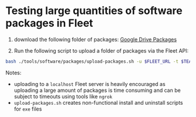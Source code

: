 # Testing large quantities of software packages in Fleet

1. download the following folder of packages:
[Google Drive Packages](https://drive.google.com/drive/folders/1aDmQGBSNCmKatyQbQVKlLi9NboTEgoxM?usp=drive_link)

2. Run the following script to upload a folder of packages via the Fleet API:

``` bash
bash ./tools/software/packages/upload-packages.sh -u $FLEET_URL -t $TEAM_ID -k $API_KEY -f $FOLDER_PATH_CONTAINING_PACKAGES
```

Notes:

- uploading to a `localhost` Fleet server is heavily encouraged as uploading a large amount of packages is time consuming and can be subject to timeouts using tools like `ngrok`
- `upload-packages.sh` creates non-functional install and uninstall scripts for `exe` files

